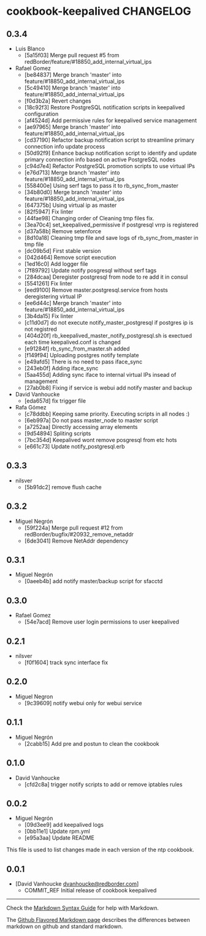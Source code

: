 cookbook-keepalived CHANGELOG
===============

## 0.3.4

  - Luis Blanco
    - [5a15f03] Merge pull request #5 from redBorder/feature/#18850_add_internal_virtual_ips
  - Rafael Gomez
    - [be84837] Merge branch 'master' into feature/#18850_add_internal_virtual_ips
    - [5c49410] Merge branch 'master' into feature/#18850_add_internal_virtual_ips
    - [f0d3b2a] Revert changes
    - [18c92f3] Restore PostgreSQL notification scripts in keepalived configuration
    - [af4524d] Add permissive rules for keepalived service management
    - [ae97965] Merge branch 'master' into feature/#18850_add_internal_virtual_ips
    - [cd37190] Refactor backup notification script to streamline primary connection info update process
    - [50d92f9] Enhance backup notification script to identify and update primary connection info based on active PostgreSQL nodes
    - [c94d7e4] Refactor PostgreSQL promotion scripts to use virtual IPs
    - [e76d713] Merge branch 'master' into feature/#18850_add_internal_virtual_ips
    - [558400e] Using serf tags to pass it to rb_sync_from_master
    - [34b80d0] Merge branch 'master' into feature/#18850_add_internal_virtual_ips
    - [647375b] Using virtual ip as master
    - [82f5947] Fix linter
    - [44fae98] Changing order of Cleaning tmp files fix.
    - [3ea70c4] set_keepalived_permissive if postgresql vrrp is registered
    - [d37a58b] Remove setenforce
    - [8d10a18] Cleaning tmp file and save logs of rb_sync_from_master in tmp file
    - [dc09b5d] First stable version
    - [042d464] Remove script execution
    - [1ed16c0] Add logger file
    - [7f89792] Update notify posgresql without serf tags
    - [284dcaa] Deregister postgresql from node to re add it in consul
    - [5541261] Fix linter
    - [eed9100] Remove master.postgresql.service from hosts deregistering virtual IP
    - [ee6d44c] Merge branch 'master' into feature/#18850_add_internal_virtual_ips
    - [3b4da15] Fix linter
    - [c11d0d7] do not execute notify_master_postgresql if postgres ip is not registred
    - [404d20f] rb_keepalived_master_notify_postgresql.sh is exectued each time keepalived.conf is changed
    - [e91284f] rb_sync_from_master.sh added
    - [f149f94] Uploading postgres notify template
    - [e49afd5] There is no need to pass iface_sync
    - [243eb0f] Adding iface_sync
    - [5aa455d] Adding sync iface to internal virtual IPs insead of management
    - [27ab0b8] Fixing if service is webui add notify master and backup
  - David Vanhoucke
    - [eda657d] fix trigger file
  - Rafa Gómez
    - [c78ddbb] Keeping same priority. Executing scripts in all nodes :)
    - [6eb997a] Do not pass master_node to master script
    - [a7252aa] Directly accessing array elements
    - [9d54894] Spliting scripts
    - [7bc354d] Keepalived wont remove posgresql from etc hots
    - [e661c73] Update notify_postgresql.erb

## 0.3.3

  - nilsver
    - [5b91dc2] remove flush cache

## 0.3.2

  - Miguel Negrón
    - [59f224a] Merge pull request #12 from redBorder/bugfix/#20932_remove_netaddr
    - [6de3041] Remove NetAddr dependency

## 0.3.1

  - Miguel Negrón
    - [0aeeb4b] add notify master/backup script for sfacctd

## 0.3.0

  - Rafael Gomez
    - [54e7acd] Remove user login permissions to user keepalived

## 0.2.1

  - nilsver
    - [f0f1604] track sync interface fix

## 0.2.0

  - Miguel Negron
    - [9c39609] notify webui only for webui service

## 0.1.1

  - Miguel Negrón
    - [2cabb15] Add pre and postun to clean the cookbook

## 0.1.0

  - David Vanhoucke
    - [cfd2c8a] trigger notify scripts to add or remove iptables rules

## 0.0.2

  - Miguel Negrón
    - [09d3ee9] add keepalived logs
    - [0bb11e1] Update rpm.yml
    - [e95a3aa] Update README

This file is used to list changes made in each version of the ntp cookbook.

0.0.1
-----
- [David Vanhoucke dvanhoucke@redborder.com]
  - COMMIT_REF Initial release of cookbook keepalived

- - -
Check the [Markdown Syntax Guide](http://daringfireball.net/projects/markdown/syntax) for help with Markdown.

The [Github Flavored Markdown page](http://github.github.com/github-flavored-markdown/) describes the differences between markdown on github and standard markdown.
